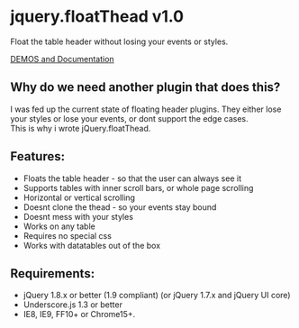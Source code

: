 jquery.floatThead v1.0
=================

Float the table header without losing your events or styles.  

[DEMOS and Documentation](http://programmingdrunk.com/floatThead/)



Why do we need another plugin that does this?
------------

I was fed up the current state of floating header plugins. They either lose your styles or lose your events, or dont support the edge cases.  
This is why i wrote jQuery.floatThead.

Features:
---------

-   Floats the table header - so that the user can always see it
-   Supports tables with inner scroll bars, or whole page scrolling
-   Horizontal or vertical scrolling
-   Doesnt clone the thead - so your events stay bound
-   Doesnt mess with your styles
-   Works on any table
-   Requires no special css
-   Works with datatables out of the box

Requirements:
-------------

-   jQuery 1.8.x or better (1.9 compliant) (or jQuery 1.7.x and jQuery UI core)
-   Underscore.js 1.3 or better
-   IE8, IE9, FF10+ or Chrome15+.



